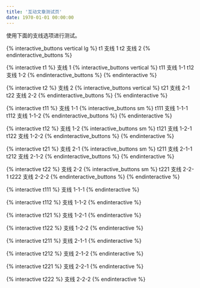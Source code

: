 ```yaml
---
title: '互动文章测试页'
date: 1970-01-01 00:00:00
---
```


使用下面的支线选项进行测试。

{% interactive_buttons vertical lg %}
t1 支线 1
t2 支线 2
{% endinteractive_buttons %}

{% interactive t1 %}
支线 1
{% interactive_buttons vertical %}
t11 支线 1-1
t12 支线 1-2
{% endinteractive_buttons %}
{% endinteractive %}

{% interactive t2 %}
支线 2
{% interactive_buttons vertical %}
t21 支线 2-1
t22 支线 2-2
{% endinteractive_buttons %}
{% endinteractive %}

{% interactive t11 %}
支线 1-1
{% interactive_buttons sm %}
t111 支线 1-1-1
t112 支线 1-1-2
{% endinteractive_buttons %}
{% endinteractive %}

{% interactive t12 %}
支线 1-2
{% interactive_buttons sm %}
t121 支线 1-2-1
t122 支线 1-2-2
{% endinteractive_buttons %}
{% endinteractive %}

{% interactive t21 %}
支线 2-1
{% interactive_buttons sm %}
t211 支线 2-1-1
t212 支线 2-1-2
{% endinteractive_buttons %}
{% endinteractive %}

{% interactive t22 %}
支线 2-2
{% interactive_buttons sm %}
t221 支线 2-2-1
t222 支线 2-2-2
{% endinteractive_buttons %}
{% endinteractive %}

{% interactive t111 %}
支线 1-1-1
{% endinteractive %}

{% interactive t112 %}
支线 1-1-2
{% endinteractive %}

{% interactive t121 %}
支线 1-2-1
{% endinteractive %}

{% interactive t122 %}
支线 1-2-2
{% endinteractive %}

{% interactive t211 %}
支线 2-1-1
{% endinteractive %}

{% interactive t212 %}
支线 2-1-2
{% endinteractive %}

{% interactive t221 %}
支线 2-2-1
{% endinteractive %}

{% interactive t222 %}
支线 2-2-2
{% endinteractive %}
